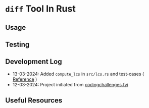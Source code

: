 # `diff` Tool In Rust

## Usage

## Testing

## Development Log

* 13-03-2024: Added `compute_lcs` in `src/lcs.rs` and test-cases ( [Reference](https://www.programiz.com/dsa/longest-common-subsequence) )
* 12-03-2024: Project initiated from [codingchallenges.fyi](https://codingchallenges.fyi/challenges/challenge-diff)

## Useful Resources

